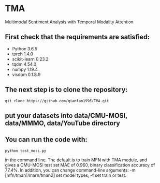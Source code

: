 # TMA
Multimodal Sentiment Analysis with Temporal Modality Attention
## First check that the requirements are satisfied:
* Python 3.6.5
* torch 1.4.0
* scikit-learn 0.23.2
* tqdm 4.54.0
* numpy 1.19.4
* visdom 0.1.8.9
## The next step is to clone the repository:
```
git clone https://github.com/qianfan1996/TMA.git
```
## put your datasets into data/CMU-MOSI, data/MMMO, data/YouTube directory
## You can run the code with:
```
python test_mosi.py 
```
in the command line. The default is to train MFN with TMA module, and gives a CMU-MOSI test set MAE of 0.960, binary classification accuracy of 77.4%. In addition, you can change  command-line arguments: -m [mfn/tman1/marn/tman2] set model types; -t set train or test.
